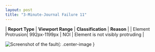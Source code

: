 ```yaml
---
layout: post
title: "3-Minute-Journal Failure 11"
---
```

| **Report Type** | **Viewport Range** | **Classification** | **Reason** |
| Element Protrusion| 992px-1199px | NOI | Element is not visibly protruding | 

![Screenshot of the fault](../../../assets/images/3-Minute-Journal/fault11/overflow-Width1095.png){: .center-image }